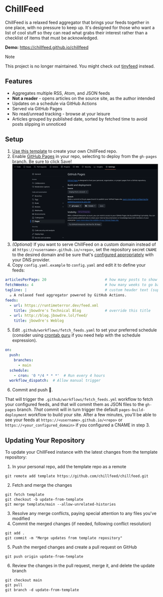 # ChillFeed

ChillFeed is a relaxed feed aggregator that brings your feeds together in one place, with no pressure to keep up. It's designed for those who want a list of cool stuff so they can read what grabs their interest rather than a checklist of items that must be acknowledged.

**Demo:** https://chillfeed.github.io/chillfeed

> [!NOTE]
> This project is no longer maintained.
> You might check out [tinyfeed](https://github.com/TheBigRoomXXL/tinyfeed) instead.

## Features

- Aggregates multiple RSS, Atom, and JSON feeds
- **Not a reader** - opens articles on the source site, as the author intended
- Updates on a schedule via GitHub Actions
- Served via GitHub Pages
- No read/unread tracking - browse at your leisure
- Articles grouped by published date, sorted by fetched time to avoid posts slipping in unnoticed

## Setup

1. [Use this template](https://github.com/new?template_name=chillfeed&template_owner=chillfeed) to create your own ChillFeed repo.
2. Enable [GitHub Pages](https://pages.github.com/) in your repo, selecting to deploy from the `gh-pages` branch. Be sure to click Save!
![Configuring GitHub Pages](.res/gh-pages-config.png)
3. *(Optional)* If you want to serve ChillFeed on a custom domain instead of at `https://<username>.github.io/<repo>`, set the repository secret `CNAME` to the desired domain and be sure that's [configured appropriately](https://docs.github.com/en/pages/configuring-a-custom-domain-for-your-github-pages-site) with your DNS provider.
4. Copy `config.yaml.example` to `config.yaml` and edit it to define your feeds:
```yaml
articlesPerPage: 20                           # how many posts to show on each page
fetchWeeks: 4                                 # how many weeks to go back
tagline: |                                    # custom header text (supports HTML)
  ☕ A relaxed feed aggregator powered by GitHub Actions.
feeds:
  - url: https://runtimeterror.dev/feed.xml
    title: jbowdre's Technical Blog           # override this title
  - url: http://blog.jbowdre.lol/feed/
    title: jbowdre's Weblog
```
5. Edit `.github/workflows/fetch_feeds.yaml` to set your preferred schedule (consider using [crontab guru](https://crontab.guru/) if you need help with the schedule expression).
```yaml
on:
  push:
    branches:
      - main
  schedule:
    - cron: '0 */4 * * *'  # Run every 4 hours
  workflow_dispatch:  # Allow manual trigger
```
6. Commit and push 🤞.

That will trigger the `.github/workflows/fetch_feeds.yml` workflow to fetch your configured feeds, and that will commit them as JSON files to the `gh-pages` branch. *That* commit will in turn trigger the default `pages-build-deployment` workflow to build your site. After a few minutes, you'll be able to see your feeds at `https://<username>.github.io/<repo>` or `https://<your_configured_domain>` if you configured a CNAME in step 3.

## Updating Your Repository

To update your ChillFeed instance with the latest changes from the template repository:
1. In your personal repo, add the template repo as a remote
```shell
git remote add template https://github.com/chillfeed/chillfeed.git
```
2. Fetch and merge the changes
```shell
git fetch template
git checkout -b update-from-template
git merge template/main --allow-unrelated-histories
```
3. Resolve any merge conflicts, paying special attention to any files you've modified
4. Commit the merged changes (if needed, following conflict resolution)
```shell
git add .
git commit -m "Merge updates from template repository"
```
5. Push the merged changes and create a pull request on GitHub
```shell
git push origin update-from-template
```
6. Review the changes in the pull request, merge it, and delete the update branch
```shell
git checkout main
git pull
git branch -d update-from-template
```

